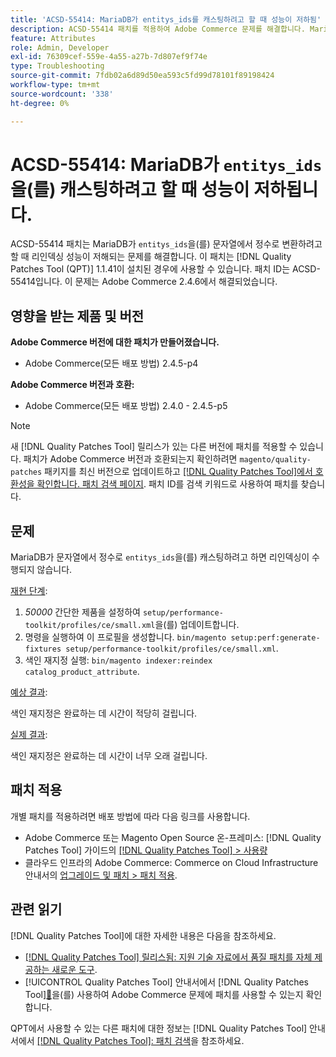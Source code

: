 ```yaml
---
title: 'ACSD-55414: MariaDB가 entitys_ids를 캐스팅하려고 할 때 성능이 저하됨'
description: ACSD-55414 패치를 적용하여 Adobe Commerce 문제를 해결합니다. MariaDB가 'entys_ids'를 문자열에서 정수로 변환하려고 하면 리인덱싱 성능이 저하됩니다.
feature: Attributes
role: Admin, Developer
exl-id: 76309cef-559e-4a55-a27b-7d807ef9f74e
type: Troubleshooting
source-git-commit: 7fdb02a6d89d50ea593c5fd99d78101f89198424
workflow-type: tm+mt
source-wordcount: '338'
ht-degree: 0%

---
```


# ACSD-55414: MariaDB가 `entitys_ids`을(를) 캐스팅하려고 할 때 성능이 저하됩니다.

ACSD-55414 패치는 MariaDB가 `entitys_ids`을(를) 문자열에서 정수로 변환하려고 할 때 리인덱싱 성능이 저해되는 문제를 해결합니다. 이 패치는 [!DNL Quality Patches Tool (QPT)] 1.1.41이 설치된 경우에 사용할 수 있습니다. 패치 ID는 ACSD-55414입니다. 이 문제는 Adobe Commerce 2.4.6에서 해결되었습니다.

## 영향을 받는 제품 및 버전

**Adobe Commerce 버전에 대한 패치가 만들어졌습니다.**

* Adobe Commerce(모든 배포 방법) 2.4.5-p4

**Adobe Commerce 버전과 호환:**

* Adobe Commerce(모든 배포 방법) 2.4.0 - 2.4.5-p5

>[!NOTE]
>
>새 [!DNL Quality Patches Tool] 릴리스가 있는 다른 버전에 패치를 적용할 수 있습니다. 패치가 Adobe Commerce 버전과 호환되는지 확인하려면 `magento/quality-patches` 패키지를 최신 버전으로 업데이트하고 [[!DNL Quality Patches Tool]에서 호환성을 확인합니다. 패치 검색 페이지](https://experienceleague.adobe.com/tools/commerce-quality-patches/index.html). 패치 ID를 검색 키워드로 사용하여 패치를 찾습니다.

## 문제

MariaDB가 문자열에서 정수로 `entitys_ids`을(를) 캐스팅하려고 하면 리인덱싱이 수행되지 않습니다.

<u>재현 단계</u>:

1. *50000* 간단한 제품을 설정하여 `setup/performance-toolkit/profiles/ce/small.xml`을(를) 업데이트합니다.
1. 명령을 실행하여 이 프로필을 생성합니다. `bin/magento setup:perf:generate-fixtures setup/performance-toolkit/profiles/ce/small.xml`.
1. 색인 재지정 실행: `bin/magento indexer:reindex catalog_product_attribute`.

<u>예상 결과</u>:

색인 재지정은 완료하는 데 시간이 적당히 걸립니다.

<u>실제 결과</u>:

색인 재지정은 완료하는 데 시간이 너무 오래 걸립니다.

## 패치 적용

개별 패치를 적용하려면 배포 방법에 따라 다음 링크를 사용합니다.

* Adobe Commerce 또는 Magento Open Source 온-프레미스: [!DNL Quality Patches Tool] 가이드의 [[!DNL Quality Patches Tool] > 사용량](/help/tools/quality-patches-tool/usage.md)
* 클라우드 인프라의 Adobe Commerce: Commerce on Cloud Infrastructure 안내서의 [업그레이드 및 패치 > 패치 적용](https://experienceleague.adobe.com/docs/commerce-cloud-service/user-guide/develop/upgrade/apply-patches.html).

## 관련 읽기

[!DNL Quality Patches Tool]에 대한 자세한 내용은 다음을 참조하세요.

* [[!DNL Quality Patches Tool] 릴리스됨: 지원 기술 자료에서 품질 패치를 자체 제공하는 새로운 도구](https://experienceleague.adobe.com/en/docs/commerce-operations/tools/quality-patches-tool/quality-patches-tool-to-self-serve-quality-patches).
* [!UICONTROL Quality Patches Tool] 안내서에서  [!DNL Quality Patches Tool][&#128279;](/help/tools/quality-patches-tool/patches-available-in-qpt/check-patch-for-magento-issue-with-magento-quality-patches.md)을(를) 사용하여 Adobe Commerce 문제에 패치를 사용할 수 있는지 확인합니다.


QPT에서 사용할 수 있는 다른 패치에 대한 정보는 [!DNL Quality Patches Tool] 안내서에서 [[!DNL Quality Patches Tool]: 패치 검색](https://experienceleague.adobe.com/tools/commerce-quality-patches/index.html)을 참조하세요.

